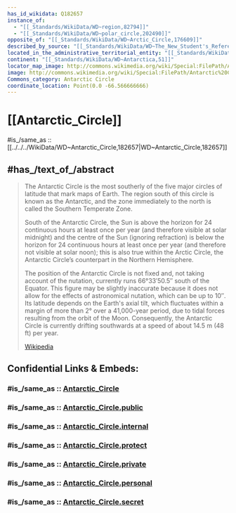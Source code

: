 ```yaml
---
has_id_wikidata: Q182657
instance_of:
  - "[[_Standards/WikiData/WD~region,82794]]"
  - "[[_Standards/WikiData/WD~polar_circle,202490]]"
opposite_of: "[[_Standards/WikiData/WD~Arctic_Circle,176609]]"
described_by_source: "[[_Standards/WikiData/WD~The_New_Student's_Reference_Work,16082057]]"
located_in_the_administrative_territorial_entity: "[[_Standards/WikiData/WD~Antarctic_Treaty_area,21590062]]"
continent: "[[_Standards/WikiData/WD~Antarctica,51]]"
locator_map_image: http://commons.wikimedia.org/wiki/Special:FilePath/Antarctic%20circle.svg
image: http://commons.wikimedia.org/wiki/Special:FilePath/Antarctic%20Circle%20Icberg.JPG
Commons_category: Antarctic Circle
coordinate_location: Point(0.0 -66.566666666)
---
```


# [[Antarctic_Circle]]


#is_/same_as :: [[../../../WikiData/WD~Antarctic_Circle,182657|WD~Antarctic_Circle,182657]] 

## #has_/text_of_/abstract 

> The Antarctic Circle is the most southerly of the five major circles of latitude that mark maps of Earth. 
> The region south of this circle is known as the Antarctic, 
> and the zone immediately to the north is called the Southern Temperate Zone. 
> 
> South of the Antarctic Circle, the Sun is above the horizon for 24 continuous hours at least once per year 
> (and therefore visible at solar midnight) and the centre of the Sun (ignoring refraction) 
> is below the horizon for 24 continuous hours at least once per year (and therefore not visible at solar noon); 
> this is also true within the Arctic Circle, the Antarctic Circle’s counterpart in the Northern Hemisphere.
>
> The position of the Antarctic Circle is not fixed and, not taking account of the nutation, currently runs 66°33′50.5″ south of the Equator. This figure may be slightly inaccurate because it does not allow for the effects of astronomical nutation, which can be up to 10″. Its latitude depends on the Earth's axial tilt, which fluctuates within a margin of more than 2° over a 41,000-year period, due to tidal forces resulting from the orbit of the Moon. Consequently, the Antarctic Circle is currently drifting southwards at a speed of about 14.5 m (48 ft) per year.
>
> [Wikipedia](https://en.wikipedia.org/wiki/Antarctic%20Circle) 


## Confidential Links & Embeds: 

### #is_/same_as :: [Antarctic_Circle](/_Standards/Earth/Geography/Antarctic_Circle.md) 

### #is_/same_as :: [Antarctic_Circle.public](/_public/Earth/Geography/Antarctic_Circle.public.md) 

### #is_/same_as :: [Antarctic_Circle.internal](/_internal/Earth/Geography/Antarctic_Circle.internal.md) 

### #is_/same_as :: [Antarctic_Circle.protect](/_protect/Earth/Geography/Antarctic_Circle.protect.md) 

### #is_/same_as :: [Antarctic_Circle.private](/_private/Earth/Geography/Antarctic_Circle.private.md) 

### #is_/same_as :: [Antarctic_Circle.personal](/_personal/Earth/Geography/Antarctic_Circle.personal.md) 

### #is_/same_as :: [Antarctic_Circle.secret](/_secret/Earth/Geography/Antarctic_Circle.secret.md)

